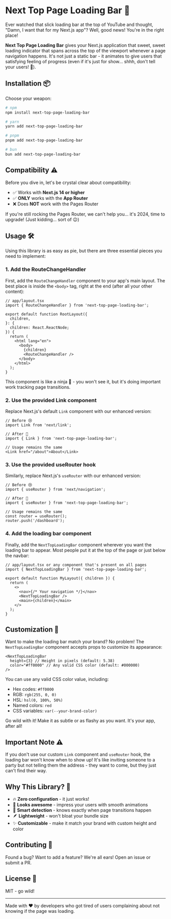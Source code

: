 # Next Top Page Loading Bar 🚀

Ever watched that slick loading bar at the top of YouTube and thought, "Damn, I want that for my Next.js app"? Well, good news! You're in the right place!

**Next Top Page Loading Bar** gives your Next.js application that sweet, sweet loading indicator that spans across the top of the viewport whenever a page navigation happens. It's not just a static bar - it animates to give users that satisfying feeling of progress (even if it's just for show... shhh, don't tell your users! 🤫).

## Installation 📦

Choose your weapon:

```bash
# npm
npm install next-top-page-loading-bar

# yarn
yarn add next-top-page-loading-bar

# pnpm
pnpm add next-top-page-loading-bar

# bun
bun add next-top-page-loading-bar
```

## Compatibility ⚠️

Before you dive in, let's be crystal clear about compatibility:

- ✅ Works with **Next.js 14 or higher**
- ✅ **ONLY** works with the **App Router**
- ❌ Does **NOT** work with the Pages Router

If you're still rocking the Pages Router, we can't help you... it's 2024, time to upgrade! (Just kidding... sort of 😉)

## Usage 🛠️

Using this library is as easy as pie, but there are three essential pieces you need to implement:

### 1. Add the RouteChangeHandler

First, add the `RouteChangeHandler` component to your app's main layout. The best place is inside the `<body>` tag, right at the end (after all your other content):

```tsx
// app/layout.tsx
import { RouteChangeHandler } from 'next-top-page-loading-bar';

export default function RootLayout({
  children,
}: {
  children: React.ReactNode;
}) {
  return (
    <html lang="en">
      <body>
        {children}
        <RouteChangeHandler />
      </body>
    </html>
  );
}
```

This component is like a ninja 🥷 - you won't see it, but it's doing important work tracking page transitions.

### 2. Use the provided Link component

Replace Next.js's default `Link` component with our enhanced version:

```tsx
// Before 😢
import Link from 'next/link';

// After 🎉
import { Link } from 'next-top-page-loading-bar';

// Usage remains the same
<Link href="/about">About</Link>
```

### 3. Use the provided useRouter hook

Similarly, replace Next.js's `useRouter` with our enhanced version:

```tsx
// Before 😢
import { useRouter } from 'next/navigation';

// After 🎉
import { useRouter } from 'next-top-page-loading-bar';

// Usage remains the same
const router = useRouter();
router.push('/dashboard');
```

### 4. Add the loading bar component

Finally, add the `NextTopLoadingBar` component wherever you want the loading bar to appear. Most people put it at the top of the page or just below the navbar:

```tsx
// app/layout.tsx or any component that's present on all pages
import { NextTopLoadingBar } from 'next-top-page-loading-bar';

export default function MyLayout({ children }) {
  return (
    <>
      <nav>{/* Your navigation */}</nav>
      <NextTopLoadingBar />
      <main>{children}</main>
    </>
  );
}
```

## Customization 🎨

Want to make the loading bar match your brand? No problem! The `NextTopLoadingBar` component accepts props to customize its appearance:

```tsx
<NextTopLoadingBar
  height={3} // Height in pixels (default: 5.38)
  color="#ff0000" // Any valid CSS color (default: #000000)
/>
```

You can use any valid CSS color value, including:
- Hex codes: `#ff0000`
- RGB: `rgb(255, 0, 0)`
- HSL: `hsl(0, 100%, 50%)`
- Named colors: `red`
- CSS variables: `var(--your-brand-color)`

Go wild with it! Make it as subtle or as flashy as you want. It's your app, after all!

## Important Note ⚠️

If you don't use our custom `Link` component and `useRouter` hook, the loading bar won't know when to show up! It's like inviting someone to a party but not telling them the address - they want to come, but they just can't find their way.

## Why This Library? 🤔

- 🔥 **Zero configuration** - it just works!
- 🎨 **Looks awesome** - impress your users with smooth animations
- 🧠 **Smart detection** - knows exactly when page transitions happen
- 🪶 **Lightweight** - won't bloat your bundle size
- ✨ **Customizable** - make it match your brand with custom height and color

## Contributing 🤝

Found a bug? Want to add a feature? We're all ears! Open an issue or submit a PR.

## License 📄

MIT - go wild!

---

Made with ❤️ by developers who got tired of users complaining about not knowing if the page was loading.
